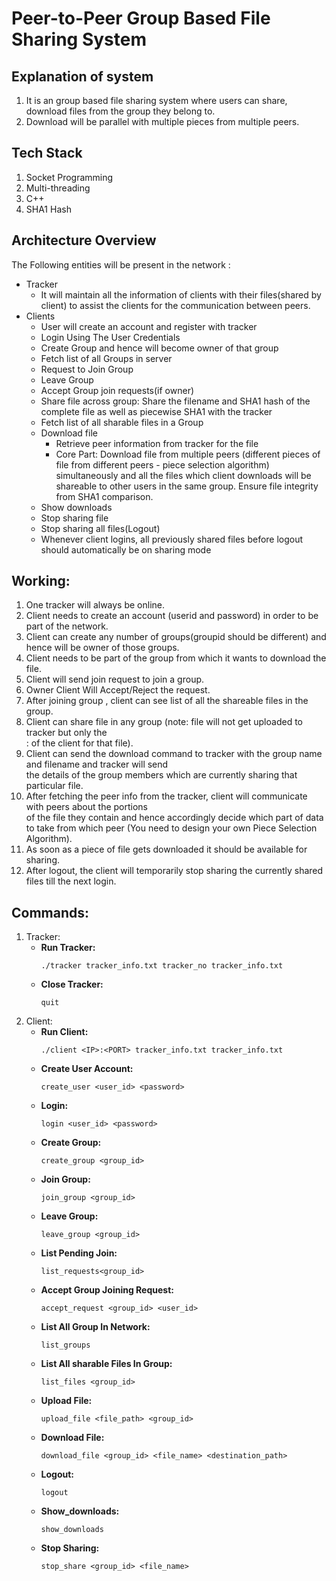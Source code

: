 # Peer-to-Peer Group Based File Sharing System

## Explanation of system

1. It is an group based file sharing system where users can share, download files from 
   the group they belong to.
2. Download will be parallel with multiple pieces from multiple peers.

## Tech Stack
1. Socket Programming
2. Multi-threading
3. C++
4. SHA1 Hash



## Architecture Overview

The Following entities will be present in the network :

- Tracker
    - It will maintain all the information of clients with their files(shared by client) to assist 
      the clients for the communication between peers.
- Clients
    - User will create an account and register with tracker
    - Login Using The User Credentials
    - Create Group and hence will become owner of that group
    - Fetch list of all Groups in server
    - Request to Join Group
    - Leave Group
    - Accept Group join requests(if owner)
    - Share file across group: Share the filename and SHA1 hash of the complete file as well as 
      piecewise SHA1 with the tracker
    - Fetch list of all sharable files in a Group
    - Download file
        - Retrieve peer information from tracker for the file
        - Core Part: Download file from multiple peers (different pieces of file from different 
          peers - piece selection algorithm) simultaneously and all the files which client downloads 
          will be shareable to other users in the same group. Ensure file integrity from SHA1 comparison.
    - Show downloads
    - Stop sharing file
    - Stop sharing all files(Logout)
    - Whenever client logins, all previously shared files before logout should automatically be on 
      sharing mode

## Working:

1. One tracker will always be online.
2. Client needs to create an account (userid and password) in order to be part of the network.
3. Client can create any number of groups(groupid should be different) and hence will be owner of 
   those groups.
4. Client needs to be part of the group from which it wants to download the file.
5. Client will send join request to join a group.
6. Owner Client Will Accept/Reject the request.
7. After joining group , client can see list of all the shareable files in the group.
8. Client can share file in any group (note: file will not get uploaded to tracker but only the  
   <ip>:<port> of the client for that file).
9. Client can send the download command to tracker with the group name and filename and tracker will send  
   the details of the group members which are currently sharing that particular file.
10. After fetching the peer info from the tracker, client will communicate with peers about the portions  
    of the file they contain and hence accordingly decide which part of data to take from which peer (You need to design your own Piece Selection Algorithm).
11. As soon as a piece of file gets downloaded it should be available for sharing.
12. After logout, the client will temporarily stop sharing the currently shared files till the next login.


## Commands:

1. Tracker:
    - **Run Tracker:** 
        ```
        ./tracker tracker_info.txt tracker_no tracker_info.txt
        ```
    - **Close Tracker:** 
        ```
        quit
        ```
2. Client:
    - **Run Client:** 
        ```
        ./client <IP>:<PORT> tracker_info.txt tracker_info.txt
        ```
    - **Create User Account:** 
        ```
        create_user <user_id> <password>
        ```
    - **Login:** 
        ```
        login <user_id> <password>
        ```
    - **Create Group:** 
        ```
        create_group <group_id>
        ```
    - **Join Group:** 
        ```
        join_group <group_id>
        ```
    - **Leave Group:** 
        ```
        leave_group <group_id>
        ```
    - **List Pending Join:** 
        ```
        list_requests<group_id>
        ```
    - **Accept Group Joining Request:** 
        ```
        accept_request <group_id> <user_id>
        ```
    - **List All Group In Network:** 
        ```
        list_groups
        ```
    - **List All sharable Files In Group:** 
        ```
        list_files <group_id>
        ```
    - **Upload File:** 
        ```
        upload_file <file_path> <group_id>
        ```
    - **Download File:** 
        ```
        download_file <group_id> <file_name> <destination_path>
        ```
    - **Logout:** 
        ```
        logout
        ```
    - **Show_downloads:** 
        ```
        show_downloads
        ```
    - **Stop Sharing:** 
        ```
        stop_share <group_id> <file_name>
        ```